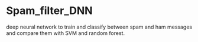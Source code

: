 # Spam_filter_DNN
deep neural network to train and classify between spam and ham messages and compare them with SVM and random forest.
